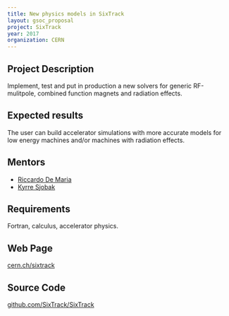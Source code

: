 ```yaml
---
title: New physics models in SixTrack
layout: gsoc_proposal
project: SixTrack
year: 2017
organization: CERN
---
```


## Project Description

Implement, test and put in production a new solvers for generic RF-mulitpole,
combined function magnets and radiation effects.

## Expected results

The user can build accelerator simulations with more accurate models for low
energy machines and/or machines with radiation effects.

## Mentors

- [Riccardo De Maria](mailto:Riccardo.De.Maria@cern.ch)
- [Kyrre Sjobak](mailto:kyrre.ness.sjoebaek@cern.ch)

## Requirements

Fortran, calculus, accelerator physics.

## Web Page

[cern.ch/sixtrack](http://cern.ch/sixtrack)

## Source Code

[github.com/SixTrack/SixTrack](http://github.com/SixTrack/SixTrack)
